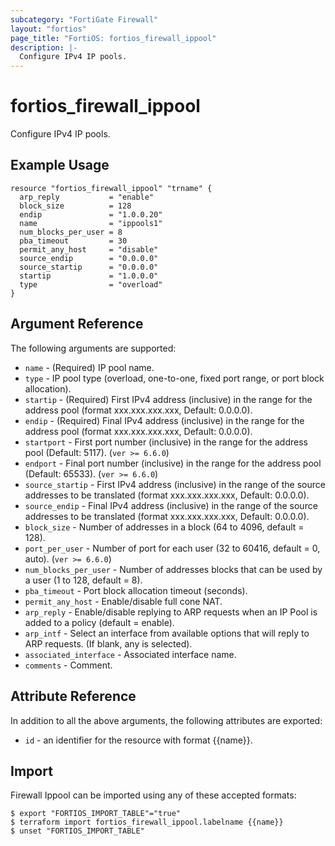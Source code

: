 ```yaml
---
subcategory: "FortiGate Firewall"
layout: "fortios"
page_title: "FortiOS: fortios_firewall_ippool"
description: |-
  Configure IPv4 IP pools.
---
```


# fortios_firewall_ippool
Configure IPv4 IP pools.

## Example Usage

```hcl
resource "fortios_firewall_ippool" "trname" {
  arp_reply           = "enable"
  block_size          = 128
  endip               = "1.0.0.20"
  name                = "ippools1"
  num_blocks_per_user = 8
  pba_timeout         = 30
  permit_any_host     = "disable"
  source_endip        = "0.0.0.0"
  source_startip      = "0.0.0.0"
  startip             = "1.0.0.0"
  type                = "overload"
}
```

## Argument Reference

The following arguments are supported:

* `name` - (Required) IP pool name.
* `type` - IP pool type (overload, one-to-one, fixed port range, or port block allocation).
* `startip` - (Required) First IPv4 address (inclusive) in the range for the address pool (format xxx.xxx.xxx.xxx, Default: 0.0.0.0).
* `endip` - (Required) Final IPv4 address (inclusive) in the range for the address pool (format xxx.xxx.xxx.xxx, Default: 0.0.0.0).
* `startport` - First port number (inclusive) in the range for the address pool (Default: 5117). (`ver >= 6.6.0`)
* `endport` - Final port number (inclusive) in the range for the address pool (Default: 65533). (`ver >= 6.6.0`)
* `source_startip` -  First IPv4 address (inclusive) in the range of the source addresses to be translated (format xxx.xxx.xxx.xxx, Default: 0.0.0.0).
* `source_endip` - Final IPv4 address (inclusive) in the range of the source addresses to be translated (format xxx.xxx.xxx.xxx, Default: 0.0.0.0).
* `block_size` -  Number of addresses in a block (64 to 4096, default = 128).
* `port_per_user` -  Number of port for each user (32 to 60416, default = 0, auto). (`ver >= 6.6.0`)
* `num_blocks_per_user` - Number of addresses blocks that can be used by a user (1 to 128, default = 8).
* `pba_timeout` - Port block allocation timeout (seconds).
* `permit_any_host` - Enable/disable full cone NAT.
* `arp_reply` - Enable/disable replying to ARP requests when an IP Pool is added to a policy (default = enable).
* `arp_intf` - Select an interface from available options that will reply to ARP requests. (If blank, any is selected).
* `associated_interface` - Associated interface name.
* `comments` - Comment.


## Attribute Reference

In addition to all the above arguments, the following attributes are exported:
* `id` - an identifier for the resource with format {{name}}.

## Import

Firewall Ippool can be imported using any of these accepted formats:
```
$ export "FORTIOS_IMPORT_TABLE"="true"
$ terraform import fortios_firewall_ippool.labelname {{name}}
$ unset "FORTIOS_IMPORT_TABLE"
```

